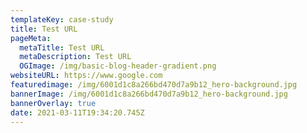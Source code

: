 ```yaml
---
templateKey: case-study
title: Test URL
pageMeta:
  metaTitle: Test URL
  metaDescription: Test URL
  OGImage: /img/basic-blog-header-gradient.png
websiteURL: https://www.google.com
featuredimage: /img/6001d1c8a266bd470d7a9b12_hero-background.jpg
bannerImage: /img/6001d1c8a266bd470d7a9b12_hero-background.jpg
bannerOverlay: true
date: 2021-03-11T19:34:20.745Z
---
```

